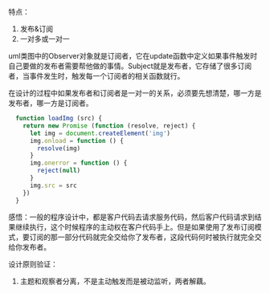 特点：

1. 发布&订阅
2. 一对多或一对一

uml类图中的Observer对象就是订阅者，它在update函数中定义如果事件触发时自己要做的发布者需要帮他做的事情。Subject就是发布者，它存储了很多订阅者，当事件发生时，触发每一个订阅者的相关函数就行。

在设计的过程中如果发布者和订阅者是一对一的关系，必须要先想清楚，哪一方是发布者，哪一方是订阅者。


```javascript
  function loadImg (src) {
    return new Promise (function (resolve, reject) {
      let img = document.createElement('img')
      img.onload = function () {
        resolve(img)
      }
      img.onerror = function () {
        reject(null)
      }
      img.src = src
    })
  }
```

感悟：一般的程序设计中，都是客户代码去请求服务代码，然后客户代码请求到结果继续执行，这个时候程序的主动权在客户代码手上。但是如果使用了发布订阅模式，要订阅的那一部分代码就完全交给你了发布者，这段代码何时被执行就完全交给你发布者。

设计原则验证：

1. 主题和观察者分离，不是主动触发而是被动监听，两者解藕。
